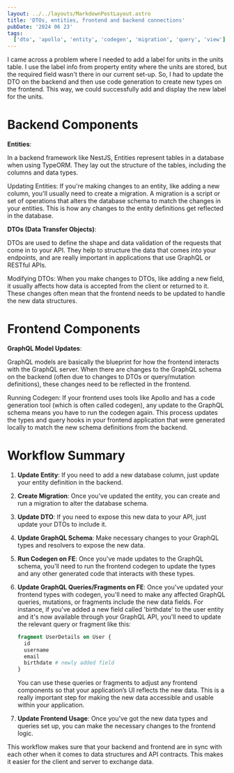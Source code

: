 ```yaml
---
layout: ../../layouts/MarkdownPostLayout.astro
title: 'DTOs, entities, frontend and backend connections'
pubDate: '2024 06 23'
tags:
  ['dto', 'apollo', 'entity', 'codegen', 'migration', 'query', 'view']
---
```


I came across a problem where I needed to add a label for units in the units table. I use the label info from property entity where the units are stored, but the required field wasn't there in our current set-up. So, I had to update the DTO on the backend and then use code generation to create new types on the frontend. This way, we could successfully add and display the new label for the units.

# Backend Components

**Entities**:

In a backend framework like NestJS, Entities represent tables in a database when using TypeORM. They lay out the structure of the tables, including the columns and data types.

Updating Entities: If you're making changes to an entity, like adding a new column, you'll usually need to create a migration. A migration is a script or set of operations that alters the database schema to match the changes in your entities. This is how any changes to the entity definitions get reflected in the database.

**DTOs (Data Transfer Objects)**:

DTOs are used to define the shape and data validation of the requests that come in to your API. They help to structure the data that comes into your endpoints, and are really important in applications that use GraphQL or RESTful APIs.

Modifying DTOs: When you make changes to DTOs, like adding a new field, it usually affects how data is accepted from the client or returned to it. These changes often mean that the frontend needs to be updated to handle the new data structures.

# Frontend Components

**GraphQL Model Updates**:

GraphQL models are basically the blueprint for how the frontend interacts with the GraphQL server. When there are changes to the GraphQL schema on the backend (often due to changes to DTOs or query/mutation definitions), these changes need to be reflected in the frontend.

Running Codegen: If your frontend uses tools like Apollo and has a code generation tool (which is often called codegen), any update to the GraphQL schema means you have to run the codegen again. This process updates the types and query hooks in your frontend application that were generated locally to match the new schema definitions from the backend.

# Workflow Summary

1. **Update Entity**: If you need to add a new database column, just update your entity definition in the backend.
2. **Create Migration**: Once you've updated the entity, you can create and run a migration to alter the database schema.
3. **Update DTO**: If you need to expose this new data to your API, just update your DTOs to include it.
4. **Update GraphQL Schema**: Make necessary changes to your GraphQL types and resolvers to expose the new data.
5. **Run Codegen on FE**: Once you've made updates to the GraphQL schema, you'll need to run the frontend codegen to update the types and any other generated code that interacts with these types.
6. **Update GraphQL Queries/Fragments on FE**: Once you've updated your frontend types with codegen, you'll need to make any affected GraphQL queries, mutations, or fragments include the new data fields. For instance, if you've added a new field called 'birthdate' to the user entity and it's now available through your GraphQL API, you'll need to update the relevant query or fragment like this:

   ```graphql
   fragment UserDetails on User {
     id
     username
     email
     birthdate # newly added field
   }
   ```

   You can use these queries or fragments to adjust any frontend components so that your application’s UI reflects the new data. This is a really important step for making the new data accessible and usable within your application.

7. **Update Frontend Usage**: Once you've got the new data types and queries set up, you can make the necessary changes to the frontend logic.

This workflow makes sure that your backend and frontend are in sync with each other when it comes to data structures and API contracts. This makes it easier for the client and server to exchange data.
